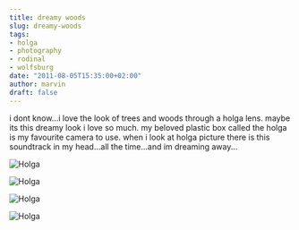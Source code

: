 ```yaml
---
title: dreamy woods
slug: dreamy-woods
tags:
- holga
- photography
- rodinal
- wolfsburg
date: "2011-08-05T15:35:00+02:00"
author: marvin
draft: false
---
```

i dont know...i love the look of trees and woods through a holga lens.
maybe its this dreamy look i love so much. my beloved plastic box called
the holga is my favourite camera to use. when i look at holga picture
there is this soundtrack in my head...all the time...and im dreaming
away...

![Holga](/images/4872858135_fd2755bd40_b.jpg)

![Holga](/images/4873454798_facdfd8bf3_b.jpg)

![Holga](/images/4873456826_4434964a64_b.jpg)

![Holga](/images/4873473354_706e37cc28_b.jpg)